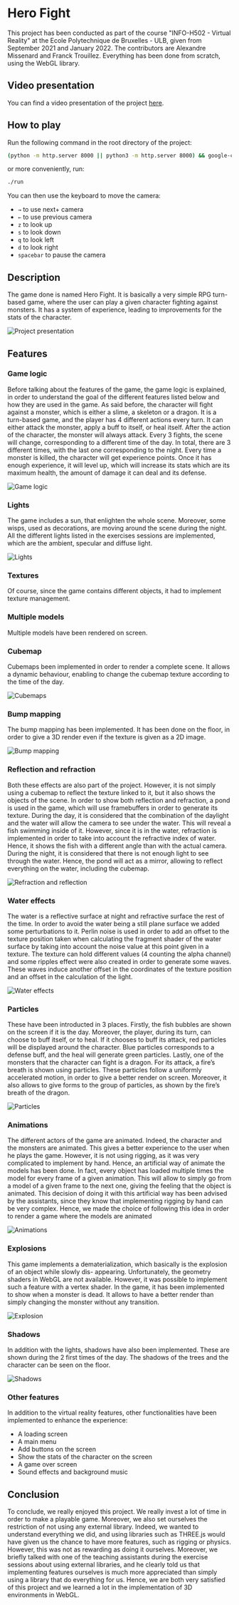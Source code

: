 # Hero Fight

This project has been conducted as part of the course "INFO-H502 - Virtual Reality" at the Ecole Polytechnique de Bruxelles - ULB, given from September 2021 and January 2022. The contributors are Alexandre Missenard and Franck Trouillez.
Everything has been done from scratch, using the WebGL library.

## Video presentation

You can find a video presentation of the project [here](https://youtu.be/sAnt0WD6bIo).

## How to play

Run the following command in the root directory of the project:

```bash
(python -m http.server 8000 || python3 -m http.server 8000) && google-chrome http://0.0.0.0:80
```

or more conveniently, run:
```bash
./run
```

You can then use the keyboard to move the camera:
- `→` to use next+ camera
- `←` to use previous camera
- `z` to look up
- `s` to look down
- `q` to look left
- `d` to look right
- `spacebar` to pause the camera

## Description

The game done is named Hero Fight. It is basically a very simple RPG turn-based game, where the user can play a given character fighting against monsters. It has a system of experience, leading to improvements for the stats of the character.

![Project presentation](/images/project_presentation.PNG)

## Features

### Game logic

Before talking about the features of the game, the game logic is explained, in order to understand the goal of the different features listed below and how they are used in the game. As said before, the character will fight against a monster, which is either a slime, a skeleton or a dragon. It is a turn-based game, and the player has 4 different actions every turn. It can either attack the monster, apply a buff to itself, or heal itself. After the action of the character, the monster will always attack. Every 3 fights, the scene will change, corresponding to a different time of the day. In total, there are 3 different times, with the last one corresponding to the night. Every time a monster is killed, the character will get experience points. Once it has enough experience, it will level up, which will increase its stats which are its maximum health, the amount of damage it can deal
and its defense.

![Game logic](/images/game_logic.png)

### Lights

The game includes a sun, that enlighten the whole scene. Moreover, some wisps, used as decorations, are moving around the scene during the night. All the different lights listed in the exercises sessions are implemented, which are the ambient, specular and diffuse light.

![Lights](/images/lights.png)

### Textures

Of course, since the game contains different objects, it had to implement texture management.

### Multiple models

Multiple models have been rendered on screen.

### Cubemap

Cubemaps been implemented in order to render a complete scene. It allows a dynamic behaviour, enabling to change the cubemap texture according to the time of the day.

![Cubemaps](/images/cubemaps.png)

### Bump mapping

The bump mapping has been implemented. It has been done on the floor, in order to give a 3D render even if the texture is given as a 2D image.

![Bump mapping](/images/bump_mapping.png)

### Reflection and refraction

Both these effects are also part of the project. However, it is not simply using a cubemap to reflect the texture linked to it, but it also shows the objects of the scene. In order to show both reflection and refraction, a pond is used in the game, which will use framebuffers in order to generate its texture. During the day, it is considered that the combination of the daylight and the water will allow the camera to see under the water. This will reveal a fish swimming inside of it. However, since it is in the water, refraction is implemented in order to take into account the refractive index of water. Hence, it shows the fish with a different angle than with the actual camera. During the night, it is considered that there is not enough light to see through the water. Hence, the pond will act as a mirror, allowing to reflect everything on the water, including the cubemap.

![Refraction and reflection](/images/reflection_refraction.png)

### Water effects

The water is a reflective surface at night and refractive surface the rest of the time. In order to avoid the water being a still plane surface we added some perturbations to it. Perlin noise is used in order to add an offset to the texture position taken when calculating the fragment shader of the water surface by taking into account the noise value at this point given in a texture. The texture can hold different values (4 counting the alpha channel) and some ripples effect were also created in order to generate some waves. These waves induce another offset in the coordinates of the texture position and an offset in the calculation of the light.

![Water effects](/images/water.png)

### Particles

These have been introducted in 3 places. Firstly, the fish bubbles are shown on the screen if it is the day. Moreover, the player, during its turn, can choose to buff itself, or to heal. If it chooses to buff its attack, red particles will be displayed around the character. Blue particles corresponds to a defense buff, and the heal will generate green particles. Lastly, one of the monsters that the character can fight is a dragon. For its attack, a fire’s breath is shown using particles. These particles follow a uniformly accelerated motion, in order to give a better render on screen. Moreover, it also allows to give forms to the group of particles, as shown by the fire’s breath of the dragon.

![Particles](/images/particles.png)

### Animations

The different actors of the game are animated. Indeed, the character and the monsters are animated. This gives a better experience to the user when he plays the game. However, it is not using rigging, as it was very complicated to implement by hand. Hence, an artificial way of animate the models has been done. In fact, every object has loaded multiple times the model for every frame of a given animation. This will allow to simply go from a model of a given frame to the next one, giving the feeling that the object is animated. This decision of doing it with this artificial way has been advised by the assistants, since they know that implementing rigging by hand can be very complex. Hence, we made the choice of following this idea in order to render a game where the models are animated

![Animations](/images/animation.png)

### Explosions

This game implements a dematerialization, which basically is the explosion of an object while slowly dis- appearing. Unfortunately, the geometry shaders in WebGL are not available. However, it was possible to implement such a feature with a vertex shader. In the game, it has been implemented to show when a monster is dead. It allows to have a better render than simply changing the monster without any transition.

![Explosion](/images/explosion.png)

### Shadows

In addition with the lights, shadows have also been implemented. These are shown during the 2 first times of the day. The shadows of the trees and the character can be seen on the floor.

![Shadows](/images/shadows.png)

### Other features

In addition to the virtual reality features, other functionalities have been implemented to enhance the experience:
- A loading screen
- A main menu
- Add buttons on the screen
- Show the stats of the character on the screen
- A game over screen
- Sound effects and background music

## Conclusion

To conclude, we really enjoyed this project. We really invest a lot of time in order to make a playable game. Moreover, we also set ourselves the restriction of not using any external library. Indeed, we wanted to understand everything we did, and using libraries such as THREE.js would have given us the chance to have more features, such as rigging or physics. However, this was not as rewarding as doing it ourselves. Moreover, we briefly talked with one of the teaching assistants during the exercise sessions about using external libraries, and he clearly told us that implementing features ourselves is much more appreciated than simply using a library that do everything for us. Hence, we are both very satisfied of this project and we learned a lot in the implementation of 3D environments in WebGL.
